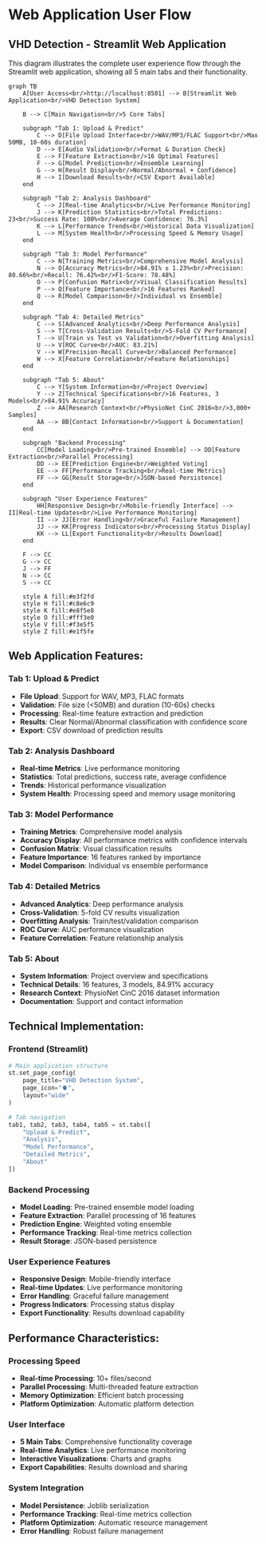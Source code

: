 # Web Application User Flow

## VHD Detection - Streamlit Web Application

This diagram illustrates the complete user experience flow through the Streamlit web application, showing all 5 main tabs and their functionality.

```mermaid
graph TB
    A[User Access<br/>http://localhost:8501] --> B[Streamlit Web Application<br/>VHD Detection System]
    
    B --> C[Main Navigation<br/>5 Core Tabs]
    
    subgraph "Tab 1: Upload & Predict"
        C --> D[File Upload Interface<br/>WAV/MP3/FLAC Support<br/>Max 50MB, 10-60s duration]
        D --> E[Audio Validation<br/>Format & Duration Check]
        E --> F[Feature Extraction<br/>16 Optimal Features]
        F --> G[Model Prediction<br/>Ensemble Learning]
        G --> H[Result Display<br/>Normal/Abnormal + Confidence]
        H --> I[Download Results<br/>CSV Export Available]
    end
    
    subgraph "Tab 2: Analysis Dashboard"
        C --> J[Real-time Analytics<br/>Live Performance Monitoring]
        J --> K[Prediction Statistics<br/>Total Predictions: 23<br/>Success Rate: 100%<br/>Average Confidence: 76.3%]
        K --> L[Performance Trends<br/>Historical Data Visualization]
        L --> M[System Health<br/>Processing Speed & Memory Usage]
    end
    
    subgraph "Tab 3: Model Performance"
        C --> N[Training Metrics<br/>Comprehensive Model Analysis]
        N --> O[Accuracy Metrics<br/>84.91% ± 1.23%<br/>Precision: 80.66%<br/>Recall: 76.42%<br/>F1-Score: 78.48%]
        O --> P[Confusion Matrix<br/>Visual Classification Results]
        P --> Q[Feature Importance<br/>16 Features Ranked]
        Q --> R[Model Comparison<br/>Individual vs Ensemble]
    end
    
    subgraph "Tab 4: Detailed Metrics"
        C --> S[Advanced Analytics<br/>Deep Performance Analysis]
        S --> T[Cross-Validation Results<br/>5-Fold CV Performance]
        T --> U[Train vs Test vs Validation<br/>Overfitting Analysis]
        U --> V[ROC Curve<br/>AUC: 83.21%]
        V --> W[Precision-Recall Curve<br/>Balanced Performance]
        W --> X[Feature Correlation<br/>Feature Relationships]
    end
    
    subgraph "Tab 5: About"
        C --> Y[System Information<br/>Project Overview]
        Y --> Z[Technical Specifications<br/>16 Features, 3 Models<br/>84.91% Accuracy]
        Z --> AA[Research Context<br/>PhysioNet CinC 2016<br/>3,000+ Samples]
        AA --> BB[Contact Information<br/>Support & Documentation]
    end
    
    subgraph "Backend Processing"
        CC[Model Loading<br/>Pre-trained Ensemble] --> DD[Feature Extraction<br/>Parallel Processing]
        DD --> EE[Prediction Engine<br/>Weighted Voting]
        EE --> FF[Performance Tracking<br/>Real-time Metrics]
        FF --> GG[Result Storage<br/>JSON-based Persistence]
    end
    
    subgraph "User Experience Features"
        HH[Responsive Design<br/>Mobile-friendly Interface] --> II[Real-time Updates<br/>Live Performance Monitoring]
        II --> JJ[Error Handling<br/>Graceful Failure Management]
        JJ --> KK[Progress Indicators<br/>Processing Status Display]
        KK --> LL[Export Functionality<br/>Results Download]
    end
    
    F --> CC
    G --> CC
    J --> FF
    N --> CC
    S --> CC
    
    style A fill:#e3f2fd
    style H fill:#c8e6c9
    style K fill:#e8f5e8
    style O fill:#fff3e0
    style V fill:#f3e5f5
    style Z fill:#e1f5fe
```

## Web Application Features:

### **Tab 1: Upload & Predict**
- **File Upload**: Support for WAV, MP3, FLAC formats
- **Validation**: File size (<50MB) and duration (10-60s) checks
- **Processing**: Real-time feature extraction and prediction
- **Results**: Clear Normal/Abnormal classification with confidence score
- **Export**: CSV download of prediction results

### **Tab 2: Analysis Dashboard**
- **Real-time Metrics**: Live performance monitoring
- **Statistics**: Total predictions, success rate, average confidence
- **Trends**: Historical performance visualization
- **System Health**: Processing speed and memory usage monitoring

### **Tab 3: Model Performance**
- **Training Metrics**: Comprehensive model analysis
- **Accuracy Display**: All performance metrics with confidence intervals
- **Confusion Matrix**: Visual classification results
- **Feature Importance**: 16 features ranked by importance
- **Model Comparison**: Individual vs ensemble performance

### **Tab 4: Detailed Metrics**
- **Advanced Analytics**: Deep performance analysis
- **Cross-Validation**: 5-fold CV results visualization
- **Overfitting Analysis**: Train/test/validation comparison
- **ROC Curve**: AUC performance visualization
- **Feature Correlation**: Feature relationship analysis

### **Tab 5: About**
- **System Information**: Project overview and specifications
- **Technical Details**: 16 features, 3 models, 84.91% accuracy
- **Research Context**: PhysioNet CinC 2016 dataset information
- **Documentation**: Support and contact information

## Technical Implementation:

### **Frontend (Streamlit)**
```python
# Main application structure
st.set_page_config(
    page_title="VHD Detection System",
    page_icon="🫀",
    layout="wide"
)

# Tab navigation
tab1, tab2, tab3, tab4, tab5 = st.tabs([
    "Upload & Predict", 
    "Analysis", 
    "Model Performance", 
    "Detailed Metrics", 
    "About"
])
```

### **Backend Processing**
- **Model Loading**: Pre-trained ensemble model loading
- **Feature Extraction**: Parallel processing of 16 features
- **Prediction Engine**: Weighted voting ensemble
- **Performance Tracking**: Real-time metrics collection
- **Result Storage**: JSON-based persistence

### **User Experience Features**
- **Responsive Design**: Mobile-friendly interface
- **Real-time Updates**: Live performance monitoring
- **Error Handling**: Graceful failure management
- **Progress Indicators**: Processing status display
- **Export Functionality**: Results download capability

## Performance Characteristics:

### **Processing Speed**
- **Real-time Processing**: 10+ files/second
- **Parallel Processing**: Multi-threaded feature extraction
- **Memory Optimization**: Efficient batch processing
- **Platform Optimization**: Automatic platform detection

### **User Interface**
- **5 Main Tabs**: Comprehensive functionality coverage
- **Real-time Analytics**: Live performance monitoring
- **Interactive Visualizations**: Charts and graphs
- **Export Capabilities**: Results download and sharing

### **System Integration**
- **Model Persistence**: Joblib serialization
- **Performance Tracking**: Real-time metrics collection
- **Platform Optimization**: Automatic resource management
- **Error Handling**: Robust failure management
